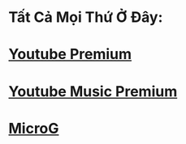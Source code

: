 
# Tất Cả Mọi Thứ Ở Đây: 


# [Youtube Premium](https://github.com/manhokok/ytb-premium/releases/tag/V571)

# [Youtube Music Premium](https://github.com/manhokok/Home/releases/download/5.6.2/Music-premium-v8.05.51-patches-5.6.2.apk)


# [MicroG](https://github.com/ReVanced/GmsCore/releases/)
